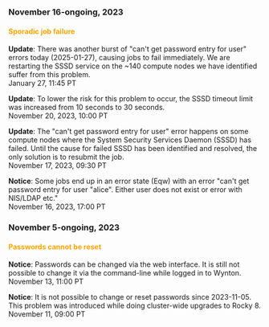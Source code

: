 ### November 16-ongoing, 2023

#### <span style="color: orange;">Sporadic job failure</span>

**Update**: There was another burst of "can't get password entry for
user" errors today (2025-01-27), causing jobs to fail immediately. We
are restarting the SSSD service on the ~140 compute nodes we have
identified suffer from this problem.
<br><span class="timestamp">January 27, 11:45 PT</span>

**Update**: To lower the risk for this problem to occur, the SSSD
timeout limit was increased from 10 seconds to 30 seconds.
<br><span class="timestamp">November 20, 2023, 10:00 PT</span>

**Update**: The "can't get password entry for user" error happens on
some compute nodes where the System Security Services Daemon (SSSD)
has failed.  Until the cause for failed SSSD has been identified and
resolved, the only solution is to resubmit the job.
<br><span class="timestamp">November 17, 2023, 09:30 PT</span>

**Notice**: Some jobs end up in an error state (Eqw) with an error
"can't get password entry for user "alice". Either user does not exist
or error with NIS/LDAP etc."
<br><span class="timestamp">November 16, 2023, 17:00 PT</span>

<!--
start: 2023-11-17T16:00:00
stop: 
length: 
severity: 
affected: jobs
reason: scheduled
 -->



### November 5-ongoing, 2023

#### <span style="color: orange;">Passwords cannot be reset</span>

**Notice**: Passwords can be changed via the web interface. It is
still not possible to change it via the command-line while logged in
to Wynton.
<br><span class="timestamp">November 13, 11:00 PT</span>

**Notice**: It is not possible to change or reset passwords since
2023-11-05. This problem was introduced while doing cluster-wide
upgrades to Rocky 8.
<br><span class="timestamp">November 11, 09:00 PT</span>

